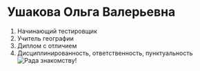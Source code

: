 # Ушакова Ольга Валерьевна
1. Начинающий тестировщик
2. Учитель географии
3. Диплом с отличием
4. Дисциплинированность, ответственность, пунктуальность
![Рада знакомству!](https://amiel.club/uploads/posts/2022-03/1647671038_1-amiel-club-p-kartinki-kotikov-risunki-1.jpg)